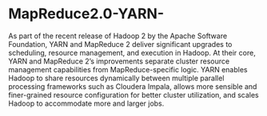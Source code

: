 # MapReduce2.0-YARN-
As part of the recent release of Hadoop 2 by the Apache Software Foundation, YARN and MapReduce 2 deliver significant upgrades to scheduling, resource management, and execution in Hadoop.   At their core, YARN and MapReduce 2’s improvements separate cluster resource management capabilities from MapReduce-specific logic. YARN enables Hadoop to share resources dynamically between multiple parallel processing frameworks such as Cloudera Impala, allows more sensible and finer-grained resource configuration for better cluster utilization, and scales Hadoop to accommodate more and larger jobs.
